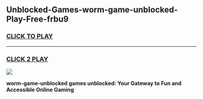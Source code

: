 
## Unblocked-Games-worm-game-unblocked-Play-Free-frbu9
<h3>
<a href="https://premium76.site?title=worm-game-unblocked&ref=21A">CLICK TO PLAY</a></h3>
<hr>

<h3>
<a href="https://premium76.site?title=worm-game-unblocked&ref=21A">CLICK 2 PLAY</a>
  
</h3>

<a href="https://premium76.site?title=worm-game-unblocked&ref=21A"><img src="https://clearcache.store/games.png"></a>


**worm-game-unblocked games unblocked: Your Gateway to Fun and Accessible Online Gaming**
